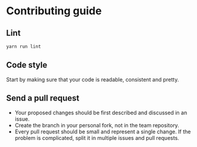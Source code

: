 # Contributing guide

## Lint

```bash
yarn run lint
```

## Code style

Start by making sure that your code is readable, consistent and pretty.

## Send a pull request

- Your proposed changes should be first described and discussed in an issue.
- Create the branch in your personal fork, not in the team repository.
- Every pull request should be small and represent a single change. If the problem is complicated, split it in multiple issues and pull requests.

